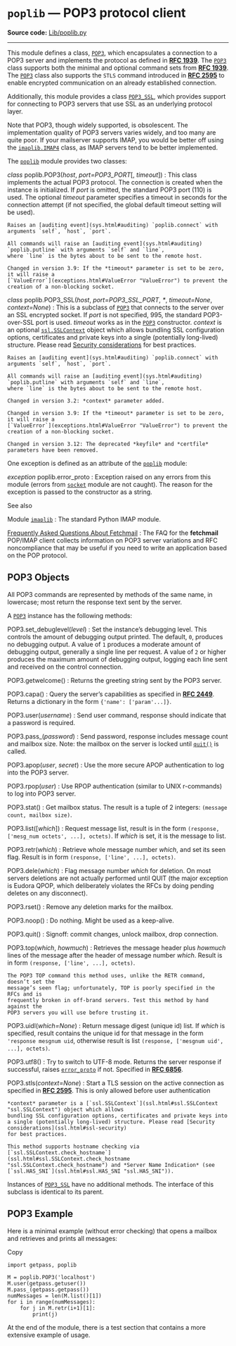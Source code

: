 `poplib` — POP3 protocol client
===============================

**Source code:** [Lib/poplib.py](https://github.com/python/cpython/tree/3.13/Lib/poplib.py)

---

This module defines a class, [`POP3`](#poplib.POP3 "poplib.POP3"), which encapsulates a connection to a
POP3 server and implements the protocol as defined in [**RFC 1939**](https://datatracker.ietf.org/doc/html/rfc1939.html). The
[`POP3`](#poplib.POP3 "poplib.POP3") class supports both the minimal and optional command sets from
[**RFC 1939**](https://datatracker.ietf.org/doc/html/rfc1939.html). The [`POP3`](#poplib.POP3 "poplib.POP3") class also supports the `STLS` command introduced
in [**RFC 2595**](https://datatracker.ietf.org/doc/html/rfc2595.html) to enable encrypted communication on an already established connection.

Additionally, this module provides a class [`POP3_SSL`](#poplib.POP3_SSL "poplib.POP3_SSL"), which provides
support for connecting to POP3 servers that use SSL as an underlying protocol
layer.

Note that POP3, though widely supported, is obsolescent. The implementation
quality of POP3 servers varies widely, and too many are quite poor. If your
mailserver supports IMAP, you would be better off using the
[`imaplib.IMAP4`](imaplib.html#imaplib.IMAP4 "imaplib.IMAP4") class, as IMAP servers tend to be better implemented.

The [`poplib`](#module-poplib "poplib: POP3 protocol client (requires sockets).") module provides two classes:

*class* poplib.POP3(*host*, *port=POP3\_PORT*[, *timeout*])
:   This class implements the actual POP3 protocol. The connection is created when
    the instance is initialized. If *port* is omitted, the standard POP3 port (110)
    is used. The optional *timeout* parameter specifies a timeout in seconds for the
    connection attempt (if not specified, the global default timeout setting will
    be used).

    Raises an [auditing event](sys.html#auditing) `poplib.connect` with arguments `self`, `host`, `port`.

    All commands will raise an [auditing event](sys.html#auditing)
    `poplib.putline` with arguments `self` and `line`,
    where `line` is the bytes about to be sent to the remote host.

    Changed in version 3.9: If the *timeout* parameter is set to be zero, it will raise a
    [`ValueError`](exceptions.html#ValueError "ValueError") to prevent the creation of a non-blocking socket.

*class* poplib.POP3\_SSL(*host*, *port=POP3\_SSL\_PORT*, *\**, *timeout=None*, *context=None*)
:   This is a subclass of [`POP3`](#poplib.POP3 "poplib.POP3") that connects to the server over an SSL
    encrypted socket. If *port* is not specified, 995, the standard POP3-over-SSL
    port is used. *timeout* works as in the [`POP3`](#poplib.POP3 "poplib.POP3") constructor.
    *context* is an optional [`ssl.SSLContext`](ssl.html#ssl.SSLContext "ssl.SSLContext") object which allows
    bundling SSL configuration options, certificates and private keys into a
    single (potentially long-lived) structure. Please read [Security considerations](ssl.html#ssl-security)
    for best practices.

    Raises an [auditing event](sys.html#auditing) `poplib.connect` with arguments `self`, `host`, `port`.

    All commands will raise an [auditing event](sys.html#auditing)
    `poplib.putline` with arguments `self` and `line`,
    where `line` is the bytes about to be sent to the remote host.

    Changed in version 3.2: *context* parameter added.

    Changed in version 3.9: If the *timeout* parameter is set to be zero, it will raise a
    [`ValueError`](exceptions.html#ValueError "ValueError") to prevent the creation of a non-blocking socket.

    Changed in version 3.12: The deprecated *keyfile* and *certfile* parameters have been removed.

One exception is defined as an attribute of the [`poplib`](#module-poplib "poplib: POP3 protocol client (requires sockets).") module:

*exception* poplib.error\_proto
:   Exception raised on any errors from this module (errors from [`socket`](socket.html#module-socket "socket: Low-level networking interface.")
    module are not caught). The reason for the exception is passed to the
    constructor as a string.

See also

Module [`imaplib`](imaplib.html#module-imaplib "imaplib: IMAP4 protocol client (requires sockets).")
:   The standard Python IMAP module.

[Frequently Asked Questions About Fetchmail](http://www.catb.org/~esr/fetchmail/fetchmail-FAQ.html)
:   The FAQ for the **fetchmail** POP/IMAP client collects information on
    POP3 server variations and RFC noncompliance that may be useful if you need to
    write an application based on the POP protocol.

POP3 Objects
------------

All POP3 commands are represented by methods of the same name, in lowercase;
most return the response text sent by the server.

A [`POP3`](#poplib.POP3 "poplib.POP3") instance has the following methods:

POP3.set\_debuglevel(*level*)
:   Set the instance’s debugging level. This controls the amount of debugging
    output printed. The default, `0`, produces no debugging output. A value of
    `1` produces a moderate amount of debugging output, generally a single line
    per request. A value of `2` or higher produces the maximum amount of
    debugging output, logging each line sent and received on the control connection.

POP3.getwelcome()
:   Returns the greeting string sent by the POP3 server.

POP3.capa()
:   Query the server’s capabilities as specified in [**RFC 2449**](https://datatracker.ietf.org/doc/html/rfc2449.html).
    Returns a dictionary in the form `{'name': ['param'...]}`.

POP3.user(*username*)
:   Send user command, response should indicate that a password is required.

POP3.pass\_(*password*)
:   Send password, response includes message count and mailbox size. Note: the
    mailbox on the server is locked until [`quit()`](#poplib.POP3.quit "poplib.POP3.quit") is called.

POP3.apop(*user*, *secret*)
:   Use the more secure APOP authentication to log into the POP3 server.

POP3.rpop(*user*)
:   Use RPOP authentication (similar to UNIX r-commands) to log into POP3 server.

POP3.stat()
:   Get mailbox status. The result is a tuple of 2 integers: `(message count,
    mailbox size)`.

POP3.list([*which*])
:   Request message list, result is in the form `(response, ['mesg_num octets',
    ...], octets)`. If *which* is set, it is the message to list.

POP3.retr(*which*)
:   Retrieve whole message number *which*, and set its seen flag. Result is in form
    `(response, ['line', ...], octets)`.

POP3.dele(*which*)
:   Flag message number *which* for deletion. On most servers deletions are not
    actually performed until QUIT (the major exception is Eudora QPOP, which
    deliberately violates the RFCs by doing pending deletes on any disconnect).

POP3.rset()
:   Remove any deletion marks for the mailbox.

POP3.noop()
:   Do nothing. Might be used as a keep-alive.

POP3.quit()
:   Signoff: commit changes, unlock mailbox, drop connection.

POP3.top(*which*, *howmuch*)
:   Retrieves the message header plus *howmuch* lines of the message after the
    header of message number *which*. Result is in form `(response, ['line', ...],
    octets)`.

    The POP3 TOP command this method uses, unlike the RETR command, doesn’t set the
    message’s seen flag; unfortunately, TOP is poorly specified in the RFCs and is
    frequently broken in off-brand servers. Test this method by hand against the
    POP3 servers you will use before trusting it.

POP3.uidl(*which=None*)
:   Return message digest (unique id) list. If *which* is specified, result contains
    the unique id for that message in the form `'response mesgnum uid`, otherwise
    result is list `(response, ['mesgnum uid', ...], octets)`.

POP3.utf8()
:   Try to switch to UTF-8 mode. Returns the server response if successful,
    raises [`error_proto`](#poplib.error_proto "poplib.error_proto") if not. Specified in [**RFC 6856**](https://datatracker.ietf.org/doc/html/rfc6856.html).

POP3.stls(*context=None*)
:   Start a TLS session on the active connection as specified in [**RFC 2595**](https://datatracker.ietf.org/doc/html/rfc2595.html).
    This is only allowed before user authentication

    *context* parameter is a [`ssl.SSLContext`](ssl.html#ssl.SSLContext "ssl.SSLContext") object which allows
    bundling SSL configuration options, certificates and private keys into
    a single (potentially long-lived) structure. Please read [Security considerations](ssl.html#ssl-security)
    for best practices.

    This method supports hostname checking via
    [`ssl.SSLContext.check_hostname`](ssl.html#ssl.SSLContext.check_hostname "ssl.SSLContext.check_hostname") and *Server Name Indication* (see
    [`ssl.HAS_SNI`](ssl.html#ssl.HAS_SNI "ssl.HAS_SNI")).

Instances of [`POP3_SSL`](#poplib.POP3_SSL "poplib.POP3_SSL") have no additional methods. The interface of this
subclass is identical to its parent.

POP3 Example
------------

Here is a minimal example (without error checking) that opens a mailbox and
retrieves and prints all messages:

Copy

```
import getpass, poplib

M = poplib.POP3('localhost')
M.user(getpass.getuser())
M.pass_(getpass.getpass())
numMessages = len(M.list()[1])
for i in range(numMessages):
    for j in M.retr(i+1)[1]:
        print(j)

```

At the end of the module, there is a test section that contains a more extensive
example of usage.